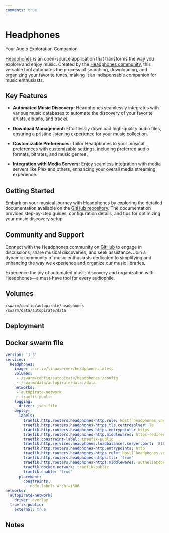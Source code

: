```yaml
---
comments: true
---
```

# Headphones

Your Audio Exploration Companion

[Headphones](https://github.com/rembo10/headphones) is an open-source application that transforms the way you explore and enjoy music. Created by the [Headphones community](https://github.com/rembo10/headphones), this versatile tool automates the process of searching, downloading, and organizing your favorite tunes, making it an indispensable companion for music enthusiasts.

## Key Features

- **Automated Music Discovery:** Headphones seamlessly integrates with various music databases to automate the discovery of your favorite artists, albums, and tracks.

- **Download Management:** Effortlessly download high-quality audio files, ensuring a pristine listening experience for your music collection.

- **Customizable Preferences:** Tailor Headphones to your musical preferences with customizable settings, including preferred audio formats, bitrates, and music genres.

- **Integration with Media Servers:** Enjoy seamless integration with media servers like Plex and others, enhancing your overall media streaming experience.

## Getting Started

Embark on your musical journey with Headphones by exploring the detailed documentation available on the [GitHub repository](https://github.com/rembo10/headphones). The documentation provides step-by-step guides, configuration details, and tips for optimizing your music discovery setup.

## Community and Support

Connect with the Headphones community on [GitHub](https://github.com/rembo10/headphones) to engage in discussions, share musical discoveries, and seek assistance. Join a dynamic community of music enthusiasts dedicated to simplifying and enhancing the way we experience and organize our music libraries.

Experience the joy of automated music discovery and organization with Headphones—a must-have tool for every audiophile.


## Volumes

```bash
/swarm/config/autopirate/headphones
/swarm/data/autopirate/data
```

## Deployment

## Docker swarm file
```yaml
version: '3.3'
services:
  headphones:
    image: lscr.io/linuxserver/headphones:latest
    volumes:
     - /swarm/config/autopirate/headphones:/config
     - /swarm/data/autopirate/data:/data
    networks:
     - autopirate-network
     - traefik-public
    logging:
      driver: json-file
    deploy:
      labels:
        traefik.http.routers.headphones-http.rule: Host(`headphones.vnerd.nl`)
        traefik.http.routers.headphones-https.tls.certresolver: le
        traefik.http.routers.headphones-https.entrypoints: https
        traefik.http.routers.headphones-http.middlewares: https-redirect
        traefik.constraint-label: traefik-public
        traefik.http.services.headphones.loadbalancer.server.port: '8181'
        traefik.http.routers.headphones-http.entrypoints: http
        traefik.http.routers.headphones-https.rule: Host(`headphones.vnerd.nl`)
        traefik.http.routers.headphones-https.tls: 'true'
        traefik.http.routers.headphones-https.middlewares: authelia@docker
        traefik.docker.network: traefik-public
        traefik.enable: 'true'
      placement:
        constraints:
         - node.labels.Arch!=i686
networks:
  autopirate-network:
    driver: overlay
  traefik-public:
    external: true
```
## Notes

